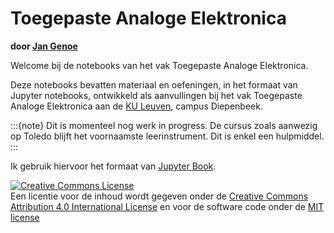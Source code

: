 # Toegepaste Analoge Elektronica

**door [Jan Genoe](https://www.kuleuven.be/wieiswie/nl/person/00004269)**

Welcome bij de notebooks van het vak Toegepaste Analoge Elektronica.

Deze notebooks bevatten materiaal en oefeningen, in het formaat van Jupyter notebooks, ontwikkeld als aanvullingen bij het vak Toegepaste Analoge Elektronica aan de [KU Leuven](https://www.kuleuven.be), campus Diepenbeek.

:::{note}
Dit is momenteel nog werk in progress. De cursus zoals aanwezig op Toledo blijft het voornaamste leerinstrument. Dit is enkel een hulpmiddel.
:::

Ik gebruik hiervoor het formaat van [Jupyter Book](https://jupyterbook.org/intro.html).


<a rel="license" href="http://creativecommons.org/licenses/by/4.0/deed.nl"><img alt="Creative Commons License" style="border-width:0" src="https://i.creativecommons.org/l/by/4.0/88x31.png" /></a>
<br />
Een licentie voor de inhoud wordt gegeven onder de <a rel="license" href="https://creativecommons.org/licenses/by/4.0/deed.nl">Creative Commons Attribution 4.0 International License</a>
en voor de software code onder de [MIT license](https://en.wikipedia.org/wiki/MIT_License)